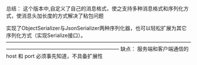 总结：
这个版本中,自定义了自己的消息格式，使之支持多种消息格式和序列化方式，使消息头加长度的方式解决了粘包问题

实现了ObjectSerializer与JsonSerializer两种序列化器，也可以轻松扩展为其它序列化方式（实现Serialize接口）。
——————————————————————————————————————————————————————————
缺点：
服务端和客户端通信的 host 和 port 必须事先知道，不具备扩展性
